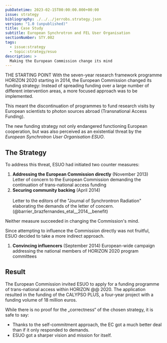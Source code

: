 ```yaml
---
pubDatetime: 2023-02-15T00:00:00.000+00:00
issue: strategy
bibliography: ./../../jerrobs.strategy.json
version: "1.0 (unpublished)"
title: Case Study
subtitle: European Synchrotron and FEL User Organisation
sectionNumber: STY.002
tags:
  - issue:strategy
  - topic:strategy/esuo
description: >
  Making the European Commission change its mind
---
```


THE STARTING POINT
With the seven-year research framework programme HORIZON 2020 starting in 2014, the European Commission changed its funding strategy: Instead of spreading funding over a large number of different intervention areas, a more focused approach was to be implemented.

This meant the discontinuation of programmes to fund research visits by European scientists to photon sources abroad (Transnational Access Funding).

The new funding strategy not only endangered functioning European cooperation, but was also perceived as an existential threat by the _European Synchrotron User Organisation ESUO_.

## The Strategy

To address this threat, ESUO had initiated two counter measures:

1. **Addressing the European Commission directly** (November 2013)<br>
   Letter of concern to the European Commission demanding the continuation of trans-national access funding
2. **Securing community backing** (April 2014)<br>  
   Letter to the editors of the "Journal of Synchrontron Radiation" elaborating the demands of the letter of concern. (@barrier_brazfernandes_etal__2014__benefit)

Neither measure succeeded in changing the Commission's mind.

Since attempting to influence the Commission directly was not fruitful, ESUO decided to take a more indirect approach.

1. **Convincing influencers** (September 2014)
   European-wide campaign addressing the national members of HORIZON 2020 program committees

## Result

The European Commission invited ESUO to apply for a funding programme of trans-national access within HORIZON @@ 2020. The application resulted in the funding of the CALYPSO PLUS, a four-year project with a funding volume of 18 million euros.

While there is no proof for the „correctness“ of the chosen strategy, it is safe to say:

- Thanks to the self-commitment approach, the EC got a much better deal than if it only responded to demands.
- ESUO got a sharper vision and mission for itself.
